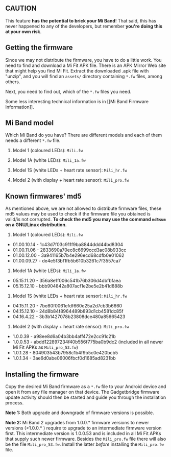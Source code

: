 ## CAUTION
This feature **has the potential to brick your Mi Band**! That said, this has never happened to any of the developers, but remember **you're doing this at your own risk**.

## Getting the firmware
Since we may not distribute the firmware, you have to do a little work. You need to find and download a Mi Fit APK file. There is an APK Mirror Web site that might help you find Mi Fit. Extract the downloaded .apk file with "unzip", and you will find an `assets/` directory containing `*.fw` files, among others.

Next, you need to find out, which of the `*.fw` files you need.

Some less interesting technical information is in [[Mi Band Firmware Information]].

## Mi Band model
Which Mi Band do you have? There are different models and each of them needs a different `*.fw` file.

1. Model 1 (coloured LEDs): `Mili.fw`

1. Model 1A (white LEDs): `Mili_1a.fw`

1. Model 1S (white LEDs + heart rate sensor): `Mili_hr.fw`

1. Model 2 (with display + heart rate sensor): `Mili_pro.fw`

## Known firmwares' md5
As mentioned above, we are not allowed to distribute firmware files, these md5 values may be used to check if the firmware file you obtained is valid/is not corrupted.
**To check the md5 you may use the command `md5sum` on a GNU/Linux distribution.**

1. Model 1 (coloured LEDs): `Mili.fw`
 * 01.00.10.14 - 1c43d7f03c911f9ba8844ddd44bd8304
 * 01.00.11.06 - 2833690a70ec8c6699ccd3ac08b933cc
 * 01.00.12.00 - 3a941165b7b4e296ecd68cdfb0e01062
 * 01.00.09.27 - de4e5f3bf1fb5b610b3261c7f3557ca7

1. Model 1A (white LEDs): `Mili_1a.fw`
 * 05.15.11.20 - 356a8e1f006c541b76b306d4dbfbfaea
 * 05.15.12.10 - bbb904842a807acf1e2be5e2b41d888b

1. Model 1S (white LEDs + heart rate sensor): `Mili_hr.fw`
 * 04.15.11.20 - 7be80f0061efdf660e25a2d7cb3b6660
 * 04.15.12.10 - 24d8b84f8964489b893d1cb4581dc85f
 * 04.16.4.22 - 3b3b1427078b23808dce480a85665423

1. Model 2 (with display + heart rate sensor): `Mili_pro.fw`
 * 1.0.0.39 - a98ee8d6a04b3bb4aff472e2cc91c21b
 * 1.0.0.53 - abdd122897234f40b556f775ba0b9dc2 (included in all newer Mi Fit APKs as `Mili_pro_53.fw`)
 * 1.0.1.28 - 804903543b7958c1b4f9b5c0e420bcb5
 * 1.0.1.34 - 3ae6d0abe06006fbcf0d1685ad8231bb

## Installing the firmware
Copy the desired Mi Band firmware as a `*.fw` file to your Android device and open it from any file manager on that device. The Gadgetbridge firmware update activity should then be started and guide you through the installation process.

**Note 1:** Both upgrade and downgrade of firmware versions is possible.

**Note 2:** Mi Band 2 upgrades from 1.0.0.* firmware versions to newer versions (>1.0.0.* ) require to upgrade to an intermediate firmware version first. This intermediate version is 1.0.0.53 and is included in all Mi Fit APKs that supply such newer firmware. Besides the `Mili_pro.fw` file there will also be the file `Mili_pro_53.fw`. Install the latter *before* installing the `Mili_pro.fw` file.